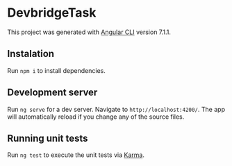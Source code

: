 # DevbridgeTask

This project was generated with [Angular CLI](https://github.com/angular/angular-cli) version 7.1.1.

## Instalation

Run `npm i` to install dependencies.

## Development server

Run `ng serve` for a dev server. Navigate to `http://localhost:4200/`. The app will automatically reload if you change any of the source files.

## Running unit tests

Run `ng test` to execute the unit tests via [Karma](https://karma-runner.github.io).
